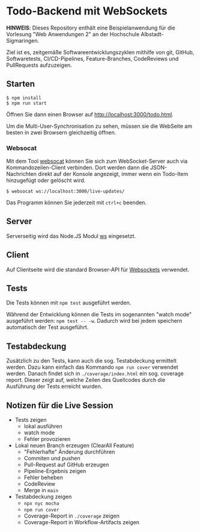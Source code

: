 # Todo-Backend mit WebSockets

**HINWEIS**: Dieses Repository enthält eine Beispielanwendung für die Vorlesung "Web Anwendungen 2" an der Hochschule Albstadt-Sigmaringen.

Ziel ist es, zeitgemäße Softwareentwicklungszyklen mithilfe von git, GitHub, Softwaretests, CI/CD-Pipelines, Feature-Branches, CodeReviews und PullRequests aufzuzeigen.

## Starten

```shell
$ npm install
$ npm run start
```

Öffnen Sie dann einen Browser auf [http://localhost:3000/todo.html](http://localhost:3000/todo.html).

Um die Multi-User-Synchronisation zu sehen, müssen sie die WebSeite am besten in zwei Browsern gleichzeitig öffnen.

### Websocat

Mit dem Tool [websocat](https://github.com/vi/websocat) können Sie sich zum WebSocket-Server auch via Kommandozeilen-Client verbinden.
Dort werden dann die JSON-Nachrichten direkt auf der Konsole angezeigt, immer wenn ein Todo-Item hinzugefügt oder gelöscht wird.

```shell
$ websocat ws://localhost:3000/live-updates/
```

Das Programm können Sie jederzeit mit `ctrl+c` beenden.


## Server

Serverseitig wird das Node.JS Modul [ws](https://www.npmjs.com/package/ws) eingesetzt.

## Client

Auf Clientseite wird die standard Browser-API für [Websockets](https://developer.mozilla.org/de/docs/Web/API/WebSocket) verwendet.

## Tests

Die Tests können mit `npm test` ausgeführt werden.

Während der Entwicklung können die Tests im sogenannten "watch mode" ausgeführt werden: `npm test -- -w`. Dadurch wird bei jedem speichern automatisch der Test ausgeführt.

## Testabdeckung

Zusätzlich zu den Tests, kann auch die sog. Testabdeckung ermittelt werden. Dazu kann einfach das Kommando `npm run cover` verwendet werden. Danach findet sich in `./coverage/index.html` ein sog. coverage report. Dieser zeigt auf, welche Zeilen des Quellcodes durch die Ausführung der Tests erreicht wurden.

## Notizen für die Live Session
* Tests zeigen
    * lokal ausführen
    * watch mode
    * Fehler provozieren
* Lokal neuen Branch erzeugen (ClearAll Feature)
    * "Fehlerhafte" Änderung durchführen
    * Commiten und pushen
    * Pull-Request auf GitHub erzeugen
    * Pipeline-Ergebnis zeigen
    * Fehler beheben
    * CodeReview
    * Merge in `main`
* Testabdeckung zeigen
    * `npx nyc mocha`
    * `npm run cover`
    * Coverage-Report in `./coverage` zeigen
    * Coverage-Report in Workflow-Artifacts zeigen